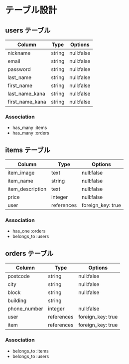 # テーブル設計

## users テーブル

| Column          | Type   | Options    |
| --------------- | ------ | ---------- |
| nickname        | string | null:false |
| email           | string | null:false |
| password        | string | null:false |
| last_name       | string | null:false |
| first_name      | string | null:false |
| last_name_kana  | string | null:false |
| first_name_kana | string | null:false |

### Association
- has_many :items
- has_many :orders

## items テーブル

| Column           | Type       | Options           |
| ---------------- | ---------- | ----------------- |
| item_image       | text       | null:false        |
| item_name        | string     | null:false        |
| item_description | text       | null:false        |
| price            | integer    | null:false        |
| user             | references | foreign_key: true |

### Association
- has_one :orders
- belongs_to :users

## orders テーブル

| Column       | Type       | Options           |
| ------------ | ---------- | ----------------- |
| postcode     | string     | null:false        |
| city         | string     | null:false        |
| block        | string     | null:false        |
| building     | string     |                   |
| phone_number | integer    | null:false        |
| user         | references | foreign_key: true |
| item         | references | foreign_key: true |

### Association
- belongs_to :items
- belongs_to :users
